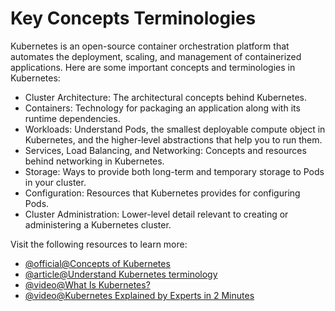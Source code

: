 # Key Concepts Terminologies

Kubernetes is an open-source container orchestration platform that automates the deployment, scaling, and management of containerized applications. Here are some important concepts and terminologies in Kubernetes:

*   Cluster Architecture: The architectural concepts behind Kubernetes.
*   Containers: Technology for packaging an application along with its runtime dependencies.
*   Workloads: Understand Pods, the smallest deployable compute object in Kubernetes, and the higher-level abstractions that help you to run them.
*   Services, Load Balancing, and Networking: Concepts and resources behind networking in Kubernetes.
*   Storage: Ways to provide both long-term and temporary storage to Pods in your cluster.
*   Configuration: Resources that Kubernetes provides for configuring Pods.
*   Cluster Administration: Lower-level detail relevant to creating or administering a Kubernetes cluster.

Visit the following resources to learn more:

- [@official@Concepts of Kubernetes](https://kubernetes.io/docs/concepts/)
- [@article@Understand Kubernetes terminology](https://about.gitlab.com/blog/2020/07/30/kubernetes-terminology/)
- [@video@What Is Kubernetes?](https://www.youtube.com/watch?v=QJ4fODH6DXI)
- [@video@Kubernetes Explained by Experts in 2 Minutes](https://youtu.be/XfBrtNZ2OCw)